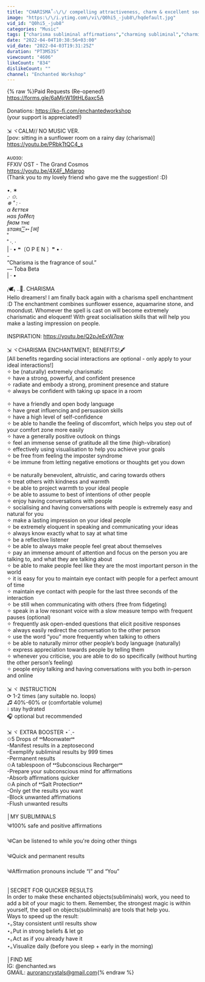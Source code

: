 ```yaml
---
title: "CHARISMA˚✩\/\/ compelling attractiveness, charm & excellent social skills [𝐬𝐮𝐛𝐥𝐢𝐦𝐢𝐧𝐚𝐥]"
image: "https:\/\/i.ytimg.com\/vi\/Q0hi5_-jub8\/hqdefault.jpg"
vid_id: "Q0hi5_-jub8"
categories: "Music"
tags: ["charisma subliminal affirmations","charming subliminal","charming personality subliminal"]
date: "2022-04-04T10:38:56+03:00"
vid_date: "2022-04-03T19:31:25Z"
duration: "PT3M53S"
viewcount: "4606"
likeCount: "834"
dislikeCount: ""
channel: "Enchanted Workshop"
---
```

{% raw %}Paid Requests (Re-opened!)<br /><a rel="nofollow" target="blank" href="https://forms.gle/6aMjrW19tHL6axc5A">https://forms.gle/6aMjrW19tHL6axc5A</a> <br /><br />Donations: <a rel="nofollow" target="blank" href="https://ko-fi.com/enchantedworkshop">https://ko-fi.com/enchantedworkshop</a> <br /> (your support is appreciated!)<br /><br />⇲ ヾCALM// NO MUSIC VER.<br />[pov: sitting in a sunflower room on a rainy day (charisma)]<br /><a rel="nofollow" target="blank" href="https://youtu.be/PRbkTtQC4_s">https://youtu.be/PRbkTtQC4_s</a> <br /><br />ᴀᴜᴅɪᴏ: <br />FFXIV OST - The Grand Cosmos<br /><a rel="nofollow" target="blank" href="https://youtu.be/4X4F_Mdargo">https://youtu.be/4X4F_Mdargo</a> <br />(Thank you to my lovely friend who gave me the suggestion! :D)<br /><br />•.   ✶<br />.· *✩.  <br />✵    ˚ : ·<br />α ℓєттєя<br />нαѕ ƒαℓℓєη<br />ƒяσм тнє<br />ѕтαяѕ ·͟͟͟͟͟͟͞͞͞͞͞͞➳ [✉]<br />* ˚   <br />˚    ·.  ·<br />|  · • ❝〔O P E N 〕❞ • ·    <br />-<br />“Charisma is the fragrance of soul.”<br />― Toba Beta<br />|  · • <br /><br />₍🕊₎ ..⃗. CHARISMA <br />Hello dreamers! I am finally back again with a charisma spell enchantment :D The enchantment combines sunflower essence, aquamarine stone, and moondust. Whomever the spell is cast on will become extremely charismatic and eloquent! With great socialisation skills that will help you make a lasting impression on people.<br /><br />INSPIRATION: <a rel="nofollow" target="blank" href="https://youtu.be/Q2pJeExW7pw">https://youtu.be/Q2pJeExW7pw</a> <br /><br />⇲ ヾCHARISMA ENCHANTMENT; BENEFITS!🖋<br />[All benefits regarding social interactions are optional - only apply to your ideal interactions!]<br />✧ be (naturally) extremely charismatic<br />✧ have a strong, powerful, and confident presence<br />✧ radiate and embody a strong, prominent presence and stature<br />✧ always be confident with taking up space in a room <br /><br />✧ have a friendly and open body language<br />✧ have great influencing and persuasion skills<br />✧ have a high level of self-confidence<br />✧ be able to handle the feeling of discomfort, which helps you step out of your comfort zone more easily<br />✧ have a generally positive outlook on things<br />✧ feel an immense sense of gratitude all the time (high-vibration)<br />✧ effectively using visualisation to help you achieve your goals<br />✧ be free from feeling the imposter syndrome<br />✧ be immune from letting negative emotions or thoughts get you down<br /><br />✧ be naturally benevolent, altruistic, and caring towards others<br />✧ treat others with kindness and warmth<br />✧ be able to project warmth to your ideal people<br />✧ be able to assume to best of intentions of other people<br />✧ enjoy having conversations with people<br />✧ socialising and having conversations with people is extremely easy and natural for you<br />✧ make a lasting impression on your ideal people<br />✧ be extremely eloquent in speaking and communicating your ideas<br />✧ always know exactly what to say at what time<br />✧ be a reflective listener<br />✧ be able to always make people feel great about themselves<br />✧ pay an immense amount of attention and focus on the person you are talking to, and what they are talking about<br />✧ be able to make people feel like they are the most important person in the world<br />✧ it is easy for you to maintain eye contact with people for a perfect amount of time<br />✧ maintain eye contact with people for the last three seconds of the interaction<br />✧ be still when communicating with others (free from fidgeting)<br />✧ speak in a low resonant voice with a slow measure tempo with frequent pauses (optional)<br />✧ frequently ask open-ended questions that elicit positive responses<br />✧ always easily redirect the conversation to the other person<br />✧ use the word “you” more frequently when talking to others<br />✧ be able to naturally mirror other people’s body language (naturally)<br />✧ express appreciation towards people by telling them <br />✧ whenever you criticise, you are able to do so specifically (without hurting the other person’s feeling)<br />✧ people enjoy talking and having conversations with you both in-person and online<br /><br />⇲ ヾ INSTRUCTION<br />⟳ 1-2 times (any suitable no. loops)<br /> ♫ 40%-60% or (comfortable volume)<br /> 💧 stay hydrated<br />🎧 optional but recommended<br /><br />⇲ ヾ EXTRA BOOSTER ⋆ˊˎ-<br />✩5 Drops of ❛❛Moonwater❛❛<br />   -Manifest results in a zeptosecond<br />   -Exemplify subliminal results by 999 times<br />   -Permanent results<br />✩A tablespoon of ❛❛Subconscious Recharger❛❛<br />   -Prepare your subconscious mind for affirmations<br />   -Absorb affirmations quicker<br />✩A pinch of  ❛❛Salt Protection❛❛<br />   -Only get the results you want<br />   -Block unwanted affirmations<br />   -Flush unwanted results<br /><br />│MY SUBLIMINALS<br />༄100% safe and positive affirmations<br />༄Can be listened to while you're doing other things<br />༄Quick and permanent results<br />༄Affirmation pronouns include “I” and “You”<br /><br />│SECRET FOR QUICKER RESULTS<br />In order to make these enchanted objects(subliminals) work, you need to add a bit of your magic to them. Remember, the strongest magic is within yourself, the spell on objects(subliminals) are tools that help you. <br />Ways to speed up the result:<br />⋆｡Stay consistent until results show<br />⋆｡Put in strong beliefs &amp; let go<br />⋆｡Act as if you already have it<br />⋆｡Visualize daily (before you sleep + early in the morning)<br /><br />│FIND ME <br />IG: @enchanted.ws<br />GMAIL: aurorancrystals@gmail.com{% endraw %}
